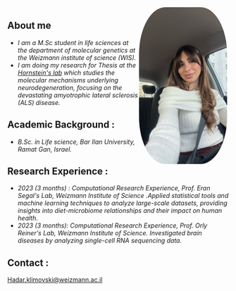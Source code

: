 
<img src="me2.jpeg" align="right" width="200" style="border-radius: 30%; margin-right: 5px;">


## About me

- *I am a M.Sc student in life sciences at the department of molecular genetics at the Weizmann institute of science (WIS).*
- *I am doing my research for Thesis at the [Hornstein's lab](https://www.weizmann.ac.il/molgen/hornstein/home) which studies the molecular mechanisms underlying neurodegeneration, focusing on the devastating amyotrophic lateral sclerosis (ALS) disease.*


## Academic Background :
- *B.Sc. in Life science, Bar Ilan University, Ramat Gan, Israel.*

 
## Research Experience :
- *2023 (3 months) : Computational Research Experience, Prof. Eran Segal's Lab, Weizmann Institute of Science .Applied statistical tools and machine learning techniques to analyze large-scale datasets, providing insights into diet-microbiome relationships and their impact on human health.*
- *2023 (3 months): Computational Research Experience, Prof. Orly Reiner's Lab, Weizmann Institute of Science. Investigated brain diseases by analyzing single-cell RNA sequencing data.*

## Contact :
Hadar.klimovski@weizmann.ac.il


